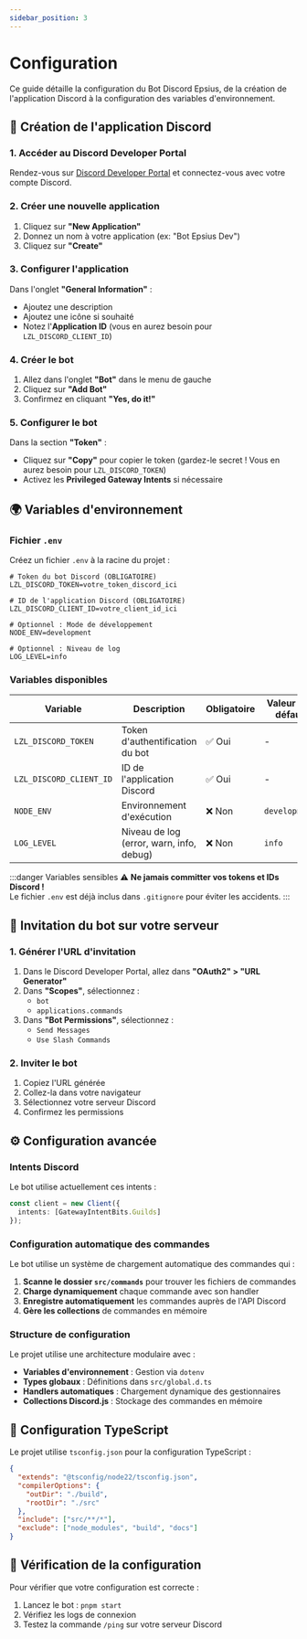 ```yaml
---
sidebar_position: 3
---
```


# Configuration

Ce guide détaille la configuration du Bot Discord Epsius, de la création de l'application Discord à la configuration des variables d'environnement.

## 🔑 Création de l'application Discord

### 1. Accéder au Discord Developer Portal

Rendez-vous sur [Discord Developer Portal](https://discord.com/developers/applications) et connectez-vous avec votre compte Discord.

### 2. Créer une nouvelle application

1. Cliquez sur **"New Application"**
2. Donnez un nom à votre application (ex: "Bot Epsius Dev")
3. Cliquez sur **"Create"**

### 3. Configurer l'application

Dans l'onglet **"General Information"** :
- Ajoutez une description
- Ajoutez une icône si souhaité
- Notez l'**Application ID** (vous en aurez besoin pour `LZL_DISCORD_CLIENT_ID`)

### 4. Créer le bot

1. Allez dans l'onglet **"Bot"** dans le menu de gauche
2. Cliquez sur **"Add Bot"**
3. Confirmez en cliquant **"Yes, do it!"**

### 5. Configurer le bot

Dans la section **"Token"** :
- Cliquez sur **"Copy"** pour copier le token (gardez-le secret !
  Vous en aurez besoin pour `LZL_DISCORD_TOKEN`)
- Activez les **Privileged Gateway Intents** si nécessaire

## 🌍 Variables d'environnement

### Fichier `.env`

Créez un fichier `.env` à la racine du projet :

```env
# Token du bot Discord (OBLIGATOIRE)
LZL_DISCORD_TOKEN=votre_token_discord_ici

# ID de l'application Discord (OBLIGATOIRE)
LZL_DISCORD_CLIENT_ID=votre_client_id_ici

# Optionnel : Mode de développement
NODE_ENV=development

# Optionnel : Niveau de log
LOG_LEVEL=info
```

### Variables disponibles

| Variable | Description | Obligatoire | Valeur par défaut |
|----------|-------------|-------------|-------------------|
| `LZL_DISCORD_TOKEN` | Token d'authentification du bot | ✅ Oui | - |
| `LZL_DISCORD_CLIENT_ID` | ID de l'application Discord | ✅ Oui | - |
| `NODE_ENV` | Environnement d'exécution | ❌ Non | `development` |
| `LOG_LEVEL` | Niveau de log (error, warn, info, debug) | ❌ Non | `info` |

:::danger Variables sensibles
⚠️ **Ne jamais committer vos tokens et IDs Discord !** \
Le fichier `.env` est déjà inclus dans `.gitignore` pour éviter les accidents.
:::

## 🤖 Invitation du bot sur votre serveur

### 1. Générer l'URL d'invitation

1. Dans le Discord Developer Portal, allez dans **"OAuth2" > "URL Generator"**
2. Dans **"Scopes"**, sélectionnez :
   - `bot`
   - `applications.commands`
3. Dans **"Bot Permissions"**, sélectionnez :
   - `Send Messages`
   - `Use Slash Commands`

### 2. Inviter le bot

1. Copiez l'URL générée
2. Collez-la dans votre navigateur
3. Sélectionnez votre serveur Discord
4. Confirmez les permissions

## ⚙️ Configuration avancée

### Intents Discord

Le bot utilise actuellement ces intents :

```typescript
const client = new Client({
  intents: [GatewayIntentBits.Guilds]
});
```

### Configuration automatique des commandes

Le bot utilise un système de chargement automatique des commandes qui :

1. **Scanne le dossier `src/commands`** pour trouver les fichiers de commandes
2. **Charge dynamiquement** chaque commande avec son handler
3. **Enregistre automatiquement** les commandes auprès de l'API Discord
4. **Gère les collections** de commandes en mémoire

### Structure de configuration

Le projet utilise une architecture modulaire avec :

- **Variables d'environnement** : Gestion via `dotenv`
- **Types globaux** : Définitions dans `src/global.d.ts`
- **Handlers automatiques** : Chargement dynamique des gestionnaires
- **Collections Discord.js** : Stockage des commandes en mémoire

## 🔧 Configuration TypeScript

Le projet utilise `tsconfig.json` pour la configuration TypeScript :

```json
{
  "extends": "@tsconfig/node22/tsconfig.json",
  "compilerOptions": {
    "outDir": "./build",
    "rootDir": "./src"
  },
  "include": ["src/**/*"],
  "exclude": ["node_modules", "build", "docs"]
}
```

## 🎯 Vérification de la configuration

Pour vérifier que votre configuration est correcte :

1. Lancez le bot : `pnpm start`
2. Vérifiez les logs de connexion
3. Testez la commande `/ping` sur votre serveur Discord
